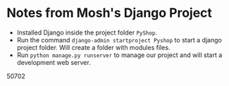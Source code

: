 # Notes from Mosh's Django Project
- Installed Django inside the project folder `PyShop`.
- Run the command `django-admin startproject Pyshop` to start a django project folder. Will create a folder with modules files.
- Run `python manage.py runserver` to manage our project and will start a development web server.

50702